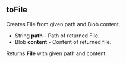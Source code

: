 ## toFile

Creates File from given path and Blob content.

 * String __path__ - Path of returned File.
 * Blob __content__ - Content of returned file.

Returns __File__ with given path and content.

